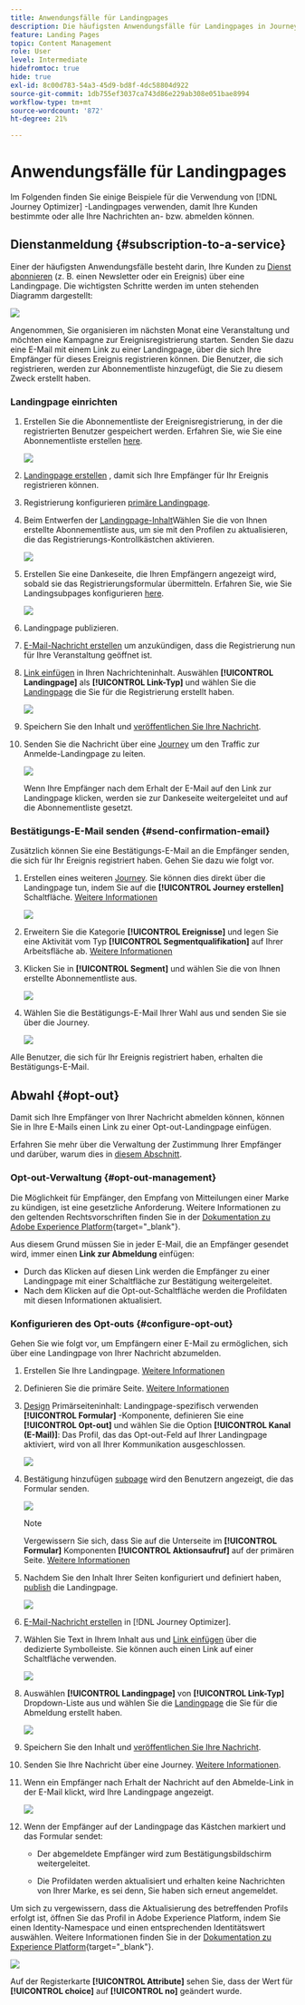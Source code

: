 ```yaml
---
title: Anwendungsfälle für Landingpages
description: Die häufigsten Anwendungsfälle für Landingpages in Journey Optimizer
feature: Landing Pages
topic: Content Management
role: User
level: Intermediate
hidefromtoc: true
hide: true
exl-id: 8c00d783-54a3-45d9-bd8f-4dc58804d922
source-git-commit: 1db755ef3037ca743d86e229ab308e051bae8994
workflow-type: tm+mt
source-wordcount: '872'
ht-degree: 21%

---
```


# Anwendungsfälle für Landingpages

Im Folgenden finden Sie einige Beispiele für die Verwendung von [!DNL Journey Optimizer] -Landingpages verwenden, damit Ihre Kunden bestimmte oder alle Ihre Nachrichten an- bzw. abmelden können.

<!--The main use cases are:
* Subscription to a service
* Opt-in
* Opt-out-->

## Dienstanmeldung {#subscription-to-a-service}

Einer der häufigsten Anwendungsfälle besteht darin, Ihre Kunden zu [Dienst abonnieren](subscription-list.md) (z. B. einen Newsletter oder ein Ereignis) über eine Landingpage. Die wichtigsten Schritte werden im unten stehenden Diagramm dargestellt:

![](../assets/lp_subscription-uc.png)

Angenommen, Sie organisieren im nächsten Monat eine Veranstaltung und möchten eine Kampagne zur Ereignisregistrierung starten<!--to keep your customers that are interested updated on that event-->. Senden Sie dazu eine E-Mail mit einem Link zu einer Landingpage, über die sich Ihre Empfänger für dieses Ereignis registrieren können. Die Benutzer, die sich registrieren, werden zur Abonnementliste hinzugefügt, die Sie zu diesem Zweck erstellt haben.

### Landingpage einrichten

1. Erstellen Sie die Abonnementliste der Ereignisregistrierung, in der die registrierten Benutzer gespeichert werden. Erfahren Sie, wie Sie eine Abonnementliste erstellen [here](subscription-list.md#define-subscription-list).

   ![](../assets/lp_subscription-uc-list.png)

1. [Landingpage erstellen](create-lp.md) , damit sich Ihre Empfänger für Ihr Ereignis registrieren können.

1. Registrierung konfigurieren [primäre Landingpage](create-lp.md#configure-primary-page).

1. Beim Entwerfen der [Landingpage-Inhalt](design-lp.md)Wählen Sie die von Ihnen erstellte Abonnementliste aus, um sie mit den Profilen zu aktualisieren, die das Registrierungs-Kontrollkästchen aktivieren.

   ![](../assets/lp_subscription-uc-lp-list.png)

1. Erstellen Sie eine Dankeseite, die Ihren Empfängern angezeigt wird, sobald sie das Registrierungsformular übermitteln. Erfahren Sie, wie Sie Landingsubpages konfigurieren [here](create-lp.md#configure-subpages).

   ![](../assets/lp_subscription-uc-thanks.png)

1. [](create-lp.md#publish)Landingpage publizieren.

1. [E-Mail-Nachricht erstellen](../create-message.md) um anzukündigen, dass die Registrierung nun für Ihre Veranstaltung geöffnet ist.

1. [Link einfügen](../message-tracking.md#insert-links) in Ihren Nachrichteninhalt. Auswählen **[!UICONTROL Landingpage]** als **[!UICONTROL Link-Typ]** und wählen Sie die [Landingpage](create-lp.md#configure-primary-page) die Sie für die Registrierung erstellt haben.

   ![](../assets/lp_subscription-uc-link.png)

1. Speichern Sie den Inhalt und [veröffentlichen Sie Ihre Nachricht](../publish-manage-message.md).

1. Senden Sie die Nachricht über eine [Journey](../building-journeys/journey.md) um den Traffic zur Anmelde-Landingpage zu leiten.

   ![](../assets/lp_subscription-uc-journey.png)

   Wenn Ihre Empfänger nach dem Erhalt der E-Mail auf den Link zur Landingpage klicken, werden sie zur Dankeseite weitergeleitet und auf die Abonnementliste gesetzt.

### Bestätigungs-E-Mail senden {#send-confirmation-email}

Zusätzlich können Sie eine Bestätigungs-E-Mail an die Empfänger senden, die sich für Ihr Ereignis registriert haben. Gehen Sie dazu wie folgt vor.

1. Erstellen eines weiteren [Journey](../building-journeys/journey.md). Sie können dies direkt über die Landingpage tun, indem Sie auf die **[!UICONTROL Journey erstellen]** Schaltfläche. [Weitere Informationen](create-lp.md#configure-primary-page)

   ![](../assets/lp_subscription-uc-create-journey.png)

1. Erweitern Sie die Kategorie **[!UICONTROL Ereignisse]** und legen Sie eine Aktivität vom Typ **[!UICONTROL Segmentqualifikation]** auf Ihrer Arbeitsfläche ab. [Weitere Informationen](../building-journeys/segment-qualification-events.md)

1. Klicken Sie in **[!UICONTROL Segment]** und wählen Sie die von Ihnen erstellte Abonnementliste aus.

   ![](../assets/lp_subscription-uc-confirm-journey.png)

1. Wählen Sie die Bestätigungs-E-Mail Ihrer Wahl aus und senden Sie sie über die Journey.

   ![](../assets/lp_subscription-uc-confirm-email.png)

Alle Benutzer, die sich für Ihr Ereignis registriert haben, erhalten die Bestätigungs-E-Mail.

<!--The event registration's subscription list tracks the profiles who registered and you can send them targeted event updates.-->

## Abwahl {#opt-out}

Damit sich Ihre Empfänger von Ihrer Nachricht abmelden können, können Sie in Ihre E-Mails einen Link zu einer Opt-out-Landingpage einfügen.

Erfahren Sie mehr über die Verwaltung der Zustimmung Ihrer Empfänger und darüber, warum dies in [diesem Abschnitt](../consent.md).

### Opt-out-Verwaltung {#opt-out-management}

Die Möglichkeit für Empfänger, den Empfang von Mitteilungen einer Marke zu kündigen, ist eine gesetzliche Anforderung. Weitere Informationen zu den geltenden Rechtsvorschriften finden Sie in der [Dokumentation zu Adobe Experience Platform](https://experienceleague.adobe.com/docs/experience-platform/privacy/regulations/overview.html?lang=de){target=&quot;_blank&quot;}.

Aus diesem Grund müssen Sie in jeder E-Mail, die an Empfänger gesendet wird, immer einen **Link zur Abmeldung** einfügen:

* Durch das Klicken auf diesen Link werden die Empfänger zu einer Landingpage mit einer Schaltfläche zur Bestätigung weitergeleitet.
* Nach dem Klicken auf die Opt-out-Schaltfläche werden die Profildaten mit diesen Informationen aktualisiert.

### Konfigurieren des Opt-outs {#configure-opt-out}

Gehen Sie wie folgt vor, um Empfängern einer E-Mail zu ermöglichen, sich über eine Landingpage von Ihrer Nachricht abzumelden.

1. Erstellen Sie Ihre Landingpage. [Weitere Informationen](create-lp.md)

1. Definieren Sie die primäre Seite. [Weitere Informationen](create-lp.md#configure-primary-page)

1. [Design](design-lp.md) Primärseiteninhalt: Landingpage-spezifisch verwenden **[!UICONTROL Formular]** -Komponente, definieren Sie eine **[!UICONTROL Opt-out]** und wählen Sie die Option **[!UICONTROL Kanal (E-Mail)]**: Das Profil, das das Opt-out-Feld auf Ihrer Landingpage aktiviert, wird von all Ihrer Kommunikation ausgeschlossen.

   ![](../assets/lp_opt-out-primary-lp.png)

   <!--You can also build your own landing page and host it on the third-party system of your choice. To keep?-->

1. Bestätigung hinzufügen [subpage](create-lp.md#configure-subpages) wird den Benutzern angezeigt, die das Formular senden.

   ![](../assets/lp_opt-out-subpage.png)

   >[!NOTE]
   >
   >Vergewissern Sie sich, dass Sie auf die Unterseite im **[!UICONTROL Formular]** Komponenten **[!UICONTROL Aktionsaufruf]** auf der primären Seite. [Weitere Informationen](design-lp.md)

1. Nachdem Sie den Inhalt Ihrer Seiten konfiguriert und definiert haben, [publish](create-lp.md#publish) die Landingpage.

   ![](../assets/lp_opt-out-publish.png)

1. [E-Mail-Nachricht erstellen](../create-message.md) in [!DNL Journey Optimizer].

1. Wählen Sie Text in Ihrem Inhalt aus und [Link einfügen](../message-tracking.md#insert-links) über die dedizierte Symbolleiste. Sie können auch einen Link auf einer Schaltfläche verwenden.

   ![](../assets/lp_opt-out-insert-link.png)

1. Auswählen **[!UICONTROL Landingpage]** von **[!UICONTROL Link-Typ]** Dropdown-Liste aus und wählen Sie die [Landingpage](create-lp.md#configure-primary-page) die Sie für die Abmeldung erstellt haben.

   ![](../assets/lp_opt-out-landing-page.png)

1. Speichern Sie den Inhalt und [veröffentlichen Sie Ihre Nachricht](../publish-manage-message.md).

1. Senden Sie Ihre Nachricht über eine Journey. [Weitere Informationen](../building-journeys/journey.md).

1. Wenn ein Empfänger nach Erhalt der Nachricht auf den Abmelde-Link in der E-Mail klickt, wird Ihre Landingpage angezeigt.

   ![](../assets/lp_opt-out-submit-form.png)

1. Wenn der Empfänger auf der Landingpage das Kästchen markiert und das Formular sendet:

   * Der abgemeldete Empfänger wird zum Bestätigungsbildschirm weitergeleitet.

   * Die Profildaten werden aktualisiert und erhalten keine Nachrichten von Ihrer Marke, es sei denn, Sie haben sich erneut angemeldet.

Um sich zu vergewissern, dass die Aktualisierung des betreffenden Profils erfolgt ist, öffnen Sie das Profil in Adobe Experience Platform, indem Sie einen Identity-Namespace und einen entsprechenden Identitätswert auswählen. Weitere Informationen finden Sie in der [Dokumentation zu Experience Platform](https://experienceleague.adobe.com/docs/experience-platform/profile/ui/user-guide.html?lang=de#getting-started){target=&quot;_blank&quot;}.

![](../assets/lp_opt-out-profile-choice.png)

Auf der Registerkarte **[!UICONTROL Attribute]** sehen Sie, dass der Wert für **[!UICONTROL choice]** auf **[!UICONTROL no]** geändert wurde.

<!--

### Other ways to opt out

You can also enable your recipients to unsubscribe whithout using landing pages.

* **One-click opt-out**

    You can add a one-click opt-out link into your email content. This will enable your recipients to quickly unsubscribe from your communications, without being redirected to a landing page where they need to confirm opting out. [Learn more](../message-tracking.md#one-click-opt-out-link)

* **Unsubscribe link in header**

    If the recipients' email client supports displaying an unsubscribe link in the email header, emails sent with [!DNL Journey Optimizer] automatically include this link. [Learn more](../consent.md#unsubscribe-email)
-->
